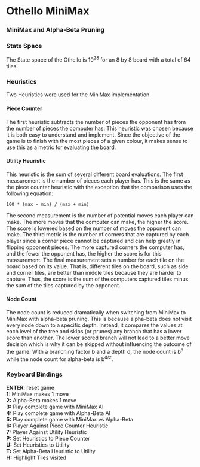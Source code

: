 # Othello MiniMax
### MiniMax and Alpha-Beta Pruning

### State Space

The State space of the Othello is 10<sup>28</sup> for an 8 by 8 board with a total of 64 tiles.

### Heuristics

Two Heuristics were used for the MiniMax implementation.

#### Piece Counter

The first heuristic subtracts the number of pieces the opponent has from the number of pieces the computer has. This heuristic was chosen because it is both easy to understand and implement. Since the objective of the game is to finish with the most pieces of a given colour, it makes sense to use this as a metric for evaluating the board.

#### Utility Heuristic

This heuristic is the sum of several different board evaluations. The first measurement is the number of pieces each player has. This is the same as the piece counter heuristic with the exception that the comparison uses the following equation:

    100 * (max - min) / (max + min)

The second measurement is the number of potential moves each player can make. The more moves that the computer can make, the higher the score. The score is lowered based on the number of moves the opponent can make. The third metric is the number of corners that are captured by each player since a corner piece cannot be captured and can help greatly in flipping opponent pieces. The more captured corners the computer has, and the fewer the opponent has, the higher the score is for this measurement. The final measurement sets a number for each tile on the board based on its value. That is, different tiles on the board, such as side and corner tiles, are better than middle tiles because they are harder to capture. Thus, the score is the sum of the computers captured tiles minus the sum of the tiles captured by the opponent.

#### Node Count

The node count is reduced dramatically when switching from MiniMax to MiniMax with alpha-beta pruning. This is because alpha-beta does not visit every node down to a specific depth. Instead, it compares the values at each level of the tree and skips (or prunes) any branch that has a lower score than another. The lower scored branch will not lead to a better move decision which is why it can be skipped without influencing the outcome of the game. With a branching factor b and a depth d, the node count is b<sup>d</sup>  while the node count for alpha-beta is b<sup>d/2</sup>.

### Keyboard Bindings

<b>ENTER</b>: reset game<br/>
<b>1:</b> MiniMax makes 1 move<br/>
<b>2:</b> Alpha-Beta makes 1 move<br/>
<b>3:</b> Play complete game with MiniMax AI<br/>
<b>4:</b> Play complete game with Alpha-Beta AI<br/>
<b>5:</b> Play complete game with MiniMax vs Alpha-Beta<br/>
<b>6:</b> Player Against Piece Counter Heuristic<br/>
<b>7:</b> Player Against Utility Heuristic<br/>
<b>P:</b> Set Heuristics to Piece Counter<br/>
<b>U:</b> Set Heuristics to Utility<br/>
<b>T:</b> Set Alpha-Beta Heuristic to Utility<br/>
<b>H:</b> Highlight Tiles visited<br/>
